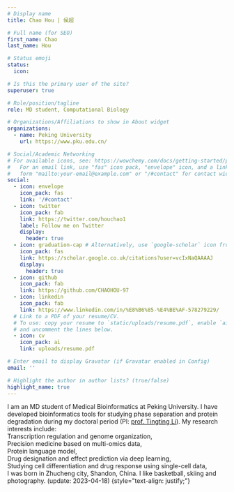 ```yaml
---
# Display name
title: Chao Hou | 侯超

# Full name (for SEO)
first_name: Chao
last_name: Hou

# Status emoji
status:
  icon:

# Is this the primary user of the site?
superuser: true

# Role/position/tagline
role: MD student, Computational Biology

# Organizations/Affiliations to show in About widget
organizations:
  - name: Peking University
    url: https://www.pku.edu.cn/

# Social/Academic Networking
# For available icons, see: https://wowchemy.com/docs/getting-started/page-builder/#icons
#   For an email link, use "fas" icon pack, "envelope" icon, and a link in the
#   form "mailto:your-email@example.com" or "/#contact" for contact widget.
social:
  - icon: envelope
    icon_pack: fas
    link: '/#contact'
  - icon: twitter
    icon_pack: fab
    link: https://twitter.com/houchao1
    label: Follow me on Twitter
    display:
      header: true
  - icon: graduation-cap # Alternatively, use `google-scholar` icon from `ai` icon pack
    icon_pack: fas
    link: https://scholar.google.co.uk/citations?user=vcIxNaQAAAAJ
    display:
      header: true
  - icon: github
    icon_pack: fab
    link: https://github.com/CHAOHOU-97
  - icon: linkedin
    icon_pack: fab
    link: https://www.linkedin.com/in/%E8%B6%85-%E4%BE%AF-578279229/
  # Link to a PDF of your resume/CV.
  # To use: copy your resume to `static/uploads/resume.pdf`, enable `ai` icons in `params.yaml`,
  # and uncomment the lines below.
  - icon: cv
    icon_pack: ai
    link: uploads/resume.pdf

# Enter email to display Gravatar (if Gravatar enabled in Config)
email: ''

# Highlight the author in author lists? (true/false)
highlight_name: true
---
```


I am an MD student of Medical Bioinformatics at Peking University. I have developed bioinformatics tools for studying phase separation and protein degradation during my doctoral period (PI: [prof. Tingting Li](http://bioinfolilab.phasep.pro/)). My research interests include:<br> Transcription regulation and genome organization,<br> Precision medicine based on multi-omics data,<br> Protein language model,<br> Drug designation and effect prediction via deep learning,<br> Studying cell differentiation and drug response using single-cell data,<br> I was born in Zhucheng city, Shandon, China. I like basketball, skiing and photography. (update: 2023-04-18)
{style="text-align: justify;"}
